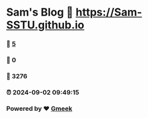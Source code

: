 # Sam's Blog :link: https://Sam-SSTU.github.io 
### :page_facing_up: [5](https://Sam-SSTU.github.io/tag.html) 
### :speech_balloon: 0 
### :hibiscus: 3276 
### :alarm_clock: 2024-09-02 09:49:15 
### Powered by :heart: [Gmeek](https://github.com/Meekdai/Gmeek)
